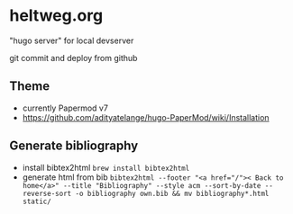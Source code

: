 # heltweg.org
"hugo server" for local devserver

git commit and deploy from github

## Theme
- currently Papermod v7
- https://github.com/adityatelange/hugo-PaperMod/wiki/Installation

## Generate bibliography
- install bibtex2html `brew install bibtex2html`
- generate html from bib `bibtex2html --footer "<a href="/">< Back to home</a>" --title "Bibliography" --style acm --sort-by-date --reverse-sort -o bibliography own.bib && mv bibliography*.html static/`